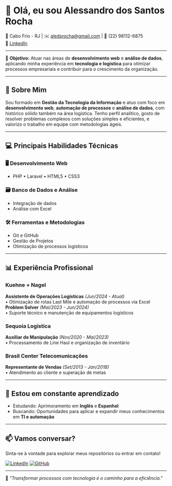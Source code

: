 # 👋 Olá, eu sou Alessandro dos Santos Rocha

📍 Cabo Frio - RJ | ✉️ aledsrocha@gmail.com | 📱 (22) 98112-6875  
🔗 [LinkedIn](https://www.linkedin.com/in/alessandrodsr)

---

🎯 **Objetivo:** Atuar nas áreas de **desenvolvimento web** e **análise de dados**, aplicando minha experiência em **tecnologia e logística** para otimizar processos empresariais e contribuir para o crescimento da organização.

---

## 🧠 Sobre Mim

Sou formado em **Gestão da Tecnologia da Informação** e atuo com foco em **desenvolvimento web**, **automação de processos** e **análise de dados**, com histórico sólido também na área logística. Tenho perfil analítico, gosto de resolver problemas complexos com soluções simples e eficientes, e valorizo o trabalho em equipe com metodologias ágeis.

---

## 💻 Principais Habilidades Técnicas

### 🖥️ Desenvolvimento Web
- PHP • Laravel • HTML5 • CSS3

### 🗃️ Banco de Dados e Análise
- Integração de dados
- Análise com Excel

### 🛠️ Ferramentas e Metodologias
- Git e GitHub
- Gestão de Projetos
- Otimização de processos logísticos

---

## 📊 Experiência Profissional

### **Kuehne + Nagel**
**Assistente de Operações Logísticas** *(Jun/2024 - Atual)*  
• Otimização de rotas Last Mile e automação de processos via Excel  
**Problem Solver** *(Mai/2023 - Jun/2024)*  
• Suporte técnico e manutenção de equipamentos logísticos

### **Sequoia Logística**  
**Auxiliar de Manipulação** *(Nov/2020 - Mai/2023)*  
• Processamento de Line Haul e organização de inventário

### **Brasil Center Telecomunicações**  
**Representante de Vendas** *(Set/2013 - Jan/2018)*  
• Atendimento ao cliente e superação de metas

---

## 🌱 Estou em constante aprendizado

- Estudando: Aprimoramento em **Inglês** e **Espanhol**
- Buscando: Oportunidades para aplicar e expandir meus conhecimentos em **TI e automação**

---

## 📫 Vamos conversar?

Sinta-se à vontade para explorar meus repositórios ou entrar em contato!

[![LinkedIn](https://img.shields.io/badge/LinkedIn-%230077B5.svg?style=for-the-badge&logo=linkedin&logoColor=white)](https://www.linkedin.com/in/alessandrodsr)
[![GitHub](https://img.shields.io/badge/GitHub-000?style=for-the-badge&logo=github&logoColor=white)](https://github.com/aledsrocha)

---

🚀 *"Transformar processos com tecnologia é o caminho para a eficiência."*
